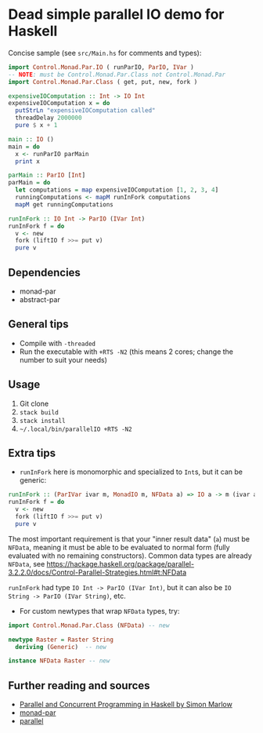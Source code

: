# Dead simple parallel IO demo for Haskell

Concise sample (see `src/Main.hs` for comments and types):

```hs
import Control.Monad.Par.IO ( runParIO, ParIO, IVar )
-- NOTE: must be Control.Monad.Par.Class not Control.Monad.Par
import Control.Monad.Par.Class ( get, put, new, fork )

expensiveIOComputation :: Int -> IO Int
expensiveIOComputation x = do
  putStrLn "expensiveIOComputation called"
  threadDelay 2000000
  pure $ x + 1

main :: IO ()
main = do
  x <- runParIO parMain
  print x

parMain :: ParIO [Int]
parMain = do
  let computations = map expensiveIOComputation [1, 2, 3, 4]
  runningComputations <- mapM runInFork computations
  mapM get runningComputations

runInFork :: IO Int -> ParIO (IVar Int)
runInFork f = do
  v <- new
  fork (liftIO f >>= put v)
  pure v
```

## Dependencies
- monad-par
- abstract-par

## General tips
- Compile with `-threaded`
- Run the executable with `+RTS -N2` (this means 2 cores; change the number to suit your needs)

## Usage

1. Git clone
2. `stack build`
3. `stack install`
4. `~/.local/bin/parallelIO +RTS -N2`

## Extra tips

- `runInFork` here is monomorphic and specialized to `Int`s, but it can be generic:

```hs
runInFork :: (ParIVar ivar m, MonadIO m, NFData a) => IO a -> m (ivar a)
runInFork f = do
  v <- new
  fork (liftIO f >>= put v)
  pure v
```

The most important requirement is that your "inner result data" (`a`) must be `NFData`, meaning it must be able to be evaluated to normal form (fully evaluated with no remaining constructors). Common data types are already `NFData`, see https://hackage.haskell.org/package/parallel-3.2.2.0/docs/Control-Parallel-Strategies.html#t:NFData

`runInFork` had type `IO Int -> ParIO (IVar Int)`, but it can also be `IO String -> ParIO (IVar String)`, etc.

- For custom newtypes that wrap `NFData` types, try:

```hs
import Control.Monad.Par.Class (NFData) -- new

newtype Raster = Raster String
  deriving (Generic)  -- new

instance NFData Raster -- new
```

## Further reading and sources

- [Parallel and Concurrent Programming in Haskell by Simon Marlow](https://learning.oreilly.com/library/view/parallel-and-concurrent/9781449335939/)
- [monad-par](https://hackage.haskell.org/package/monad-par)
- [parallel](https://hackage.haskell.org/package/parallel-3.2.2.0/)
